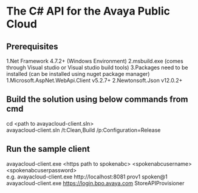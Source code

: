 # The C# API for the Avaya Public Cloud

## Prerequisites 
 1.Net Framework 4.7.2+ (Windows Environment)
 2.msbuild.exe (comes through Visual studio or Visual studio build tools)
 3.Packages need to be installed (can be installed using nuget package manager)
 	1.Microsoft.AspNet.WebApi.Client v5.2.7+
	2.Newtonsoft.Json v12.0.2+


## Build the solution using below commands from cmd
cd \<path to avayacloud-client.sln\> <br />
<Path to msbuild.exe> avayacloud-client.sln /t:Clean,Build /p:Configuration=Release

## Run the sample client 
avayacloud-client.exe \<https path to spokenabc\> \<spokenabcusername\> \<spokenabcuserpassword\> <br />
e.g. avayacloud-client.exe http://localhost:8081 prov1 spoken@1 <br />
     avayacloud-client.exe https://login.bpo.avaya.com StoreAPIProvisioner <password>
